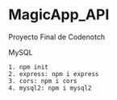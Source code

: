 # MagicApp_API
Proyecto Final de Codenotch

MySQL  
```
1. npm init
2. express: npm i express
3. cors: npm i cors
4. mysql2: npm i mysql2
```